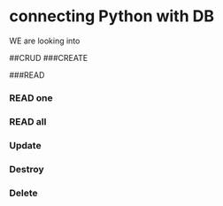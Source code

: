 # connecting Python with DB

WE are looking into




##CRUD
###CREATE


###READ

### READ one

### READ all

### Update

### Destroy

### Delete
